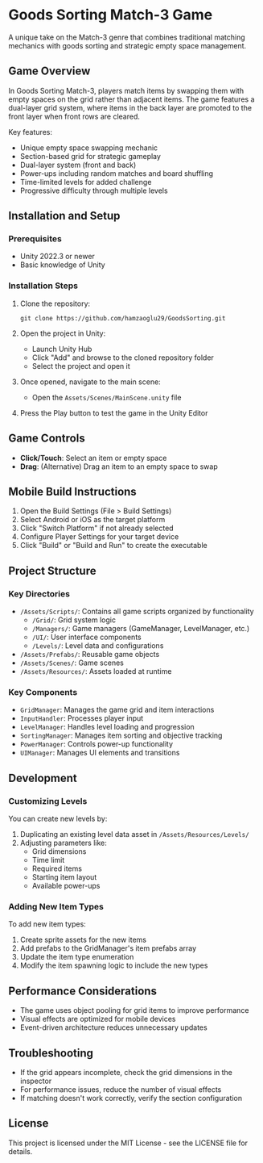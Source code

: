 # Goods Sorting Match-3 Game

A unique take on the Match-3 genre that combines traditional matching mechanics with goods sorting and strategic empty space management.

## Game Overview

In Goods Sorting Match-3, players match items by swapping them with empty spaces on the grid rather than adjacent items. The game features a dual-layer grid system, where items in the back layer are promoted to the front layer when front rows are cleared.

Key features:
- Unique empty space swapping mechanic
- Section-based grid for strategic gameplay
- Dual-layer system (front and back)
- Power-ups including random matches and board shuffling
- Time-limited levels for added challenge
- Progressive difficulty through multiple levels

## Installation and Setup

### Prerequisites
- Unity 2022.3 or newer
- Basic knowledge of Unity

### Installation Steps
1. Clone the repository:
   ```
   git clone https://github.com/hamzaoglu29/GoodsSorting.git
   ```
2. Open the project in Unity:
   - Launch Unity Hub
   - Click "Add" and browse to the cloned repository folder
   - Select the project and open it

3. Once opened, navigate to the main scene:
   - Open the `Assets/Scenes/MainScene.unity` file

4. Press the Play button to test the game in the Unity Editor

## Game Controls
- **Click/Touch**: Select an item or empty space
- **Drag**: (Alternative) Drag an item to an empty space to swap

## Mobile Build Instructions
1. Open the Build Settings (File > Build Settings)
2. Select Android or iOS as the target platform
3. Click "Switch Platform" if not already selected
4. Configure Player Settings for your target device
5. Click "Build" or "Build and Run" to create the executable

## Project Structure

### Key Directories
- `/Assets/Scripts/`: Contains all game scripts organized by functionality
  - `/Grid/`: Grid system logic
  - `/Managers/`: Game managers (GameManager, LevelManager, etc.)
  - `/UI/`: User interface components
  - `/Levels/`: Level data and configurations
- `/Assets/Prefabs/`: Reusable game objects
- `/Assets/Scenes/`: Game scenes
- `/Assets/Resources/`: Assets loaded at runtime

### Key Components
- `GridManager`: Manages the game grid and item interactions
- `InputHandler`: Processes player input
- `LevelManager`: Handles level loading and progression
- `SortingManager`: Manages item sorting and objective tracking
- `PowerManager`: Controls power-up functionality
- `UIManager`: Manages UI elements and transitions

## Development

### Customizing Levels
You can create new levels by:
1. Duplicating an existing level data asset in `/Assets/Resources/Levels/`
2. Adjusting parameters like:
   - Grid dimensions
   - Time limit
   - Required items
   - Starting item layout
   - Available power-ups

### Adding New Item Types
To add new item types:
1. Create sprite assets for the new items
2. Add prefabs to the GridManager's item prefabs array
3. Update the item type enumeration
4. Modify the item spawning logic to include the new types

## Performance Considerations
- The game uses object pooling for grid items to improve performance
- Visual effects are optimized for mobile devices
- Event-driven architecture reduces unnecessary updates

## Troubleshooting
- If the grid appears incomplete, check the grid dimensions in the inspector
- For performance issues, reduce the number of visual effects
- If matching doesn't work correctly, verify the section configuration

## License
This project is licensed under the MIT License - see the LICENSE file for details. 

